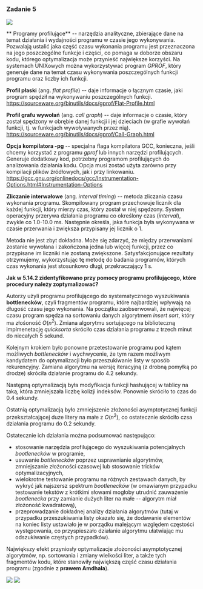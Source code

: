 ### Zadanie 5

![](https://i.imgur.com/shbzIlX.png)

** Programy profilujące** -- narzędzia analityczne, zbierające dane na temat działania i wydajności programu w czasie jego wykonywania. Pozwalają ustalić jaka część czasu wykonania programu jest przeznaczona na jego poszczególne funkcje i części, co pomaga w doborze obszaru kodu, którego optymalizacja może przynieść największe korzyści. Na systemach UNIXowych można wykorzystywać program *GPROF*, który generuje dane na temat czasu wykonywania poszczególnych funkcji programu oraz liczby ich funkcji. 

**Profil płaski** (ang. *flat profile*) -- daje informacje o łącznym czasie, jaki program spędził na wykonywaniu poszczególnych funkcji. 
https://sourceware.org/binutils/docs/gprof/Flat-Profile.html

**Profil grafu wywołań** (ang. *call graph*) -- daje informacje o czasie, który został spędzony w obrębie danej funkcji i jej dzieciach (w grafie wywołań funkcji, tj. w funkcjach wywoływanych przez nią).
https://sourceware.org/binutils/docs/gprof/Call-Graph.html

**Opcja kompilatora -pg** -- specjalna flaga kompilatora GCC, konieczna, jeśli chcemy korzystać z programu *gprof* lub innych narzędzi profilujących. Generuje dodatkowy kod, potrzebny programom profilujących do analizowania działania kodu. Opcja musi zostać użyta zarówno przy kompilacji plików źródłowych, jak i przy linkowaniu.
https://gcc.gnu.org/onlinedocs/gcc/Instrumentation-Options.html#Instrumentation-Options

**Zliczanie interwałowe** (ang. *interval timing*) -- metoda zliczania czasu wykonania programu. Skompilowany program przechowuje licznik dla każdej funkcji, który mierzy czas, który został w niej spędzony. System operacyjny przerywa działania programu co określony czas (*interval*), zwykle co $1.0$-$10.0$ ms. Następnie określa, jaka funkcja była wykonywana w czasie przerwania i zwiększa przypisany jej licznik o $1$.

Metoda nie jest zbyt dokładna. Może się zdarzyć, że między przerwaniami zostanie wywołana i zakończona jedna lub więcej funkcji, przez co przypisane im liczniki nie zostaną zwiększone. Satysfakcjonujące rezultaty otrzymujemy, wykorzystując tę metodę do badania programów, których czas wykonania jest stosunkowo długi, przekraczający $1$ s.

**Jak w 5.14.2 zidentyfikowano przy pomocy programu profilującego, które procedury należy zoptymalizować?**

Autorzy użyli programu profilującego do systematycznego wyszukiwania **bottlenecków**, czyli fragmentów programu, które najbardziej wpływają na długość czasu jego wykonania. Na początku zaobserwowali, że najwięcej czasu program spędza na sortowaniu danych algorytmem *insert sort*, który ma złośoność $O(n^2)$. Zmiana algorytmu sortującego na biblioteczną implmenetację *quicksorta* skróciło czas działania programu z trzech minut do niecałych $5$ sekund.

Kolejnym krokiem było ponowne przetestowanie programu pod kątem możliwych *bottlenecków* i wychwycenie, że tym razem możliwym kandydatem do optymalizacji było przeszukiwanie listy w sposób rekurencyjny. Zamiana algorytmu na wersję iteracyjną (z drobną pomyłką po drodze) skróciła działanie programu do $4.2$ sekundy.

Następną optymalizacją była modyfikacja funkcji hashującej w tablicy na taką, która zmniejszała liczbę kolizji indeksów. Ponownie skróciło to czas do $0.4$ sekundy.

Ostatnią optymalizacją było zmniejszenie złożoności asymptotycznej funkcji przekształcającej duze litery na małe z $O(n^2)$, co ostatecznie skróciło czsa działania programu do $0.2$ sekundy.

Ostatecznie ich działania można podsumować następująco:
* stosowanie narzędzia profilującego do wyszukiwania potencjalnych *bootlenecków* w programie,
* usuwanie *bottlenecków* poprzez usprawnianie algorytmów, zmniejszanie złożoności czasowej lub stosowanie tricków optymalizacyjnych,
* wielokrotne testowanie programu na różnych zestawach danych, by wykryć jak najszersz spektrum *bootlenecków* (w omawianym przypadku testowanie tekstów z krótkimi słowami mogłoby utrudnić zauważenie *bootlenecka* przy zamianie dużych liter na małe -- algorytm miał złożoność kwadratową),
* przeprowadzanie dokładnej analizy działania algorytmów (tutaj w przypadku przeszukiwania listy okazało się, że dodawanie elementów na koniec listy ustawiało je w porządku malejącym względem częstości występowania, co przyspieszało działanie algorytmu ułatwiając mu odszukiwanie częstych przypadków).

Największy efekt przyniosły optymalizacje złożoności asymptotycznej algorytmów, np. sortowania i zmiany wielkości liter, a także tych fragmentów kodu, które stanowiły największą część czasu działania programu (zgodnie z **prawem Amdhala**).

![](https://i.imgur.com/0AyS2kG.png)
![](https://i.imgur.com/ekTAzU2.png)
